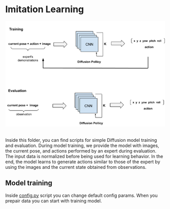 # Imitation Learning

<div align='center'>
    <img src="../media/training_and_evaluation.png">
</div>

</br>

Inside this folder, you can find scripts for simple Diffusion model training and evaluation. During model training, we provide the model with images, the current pose, and actions performed by an expert during evaluation. The input data is normalized before being used for learning behavior. In the end, the model learns to generate actions similar to those of the expert by using the images and the current state obtained from observations.

## Model training
Inside [config.py](imitation/common/config.py) script you can change default config params. When you prepair data you can start with training model.